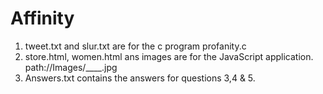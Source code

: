 # Affinity
1. tweet.txt and slur.txt are for the c program profanity.c
2. store.html, women.html ans images are for the JavaScript application. path://Images/____.jpg
3. Answers.txt contains the answers for questions 3,4 & 5.
